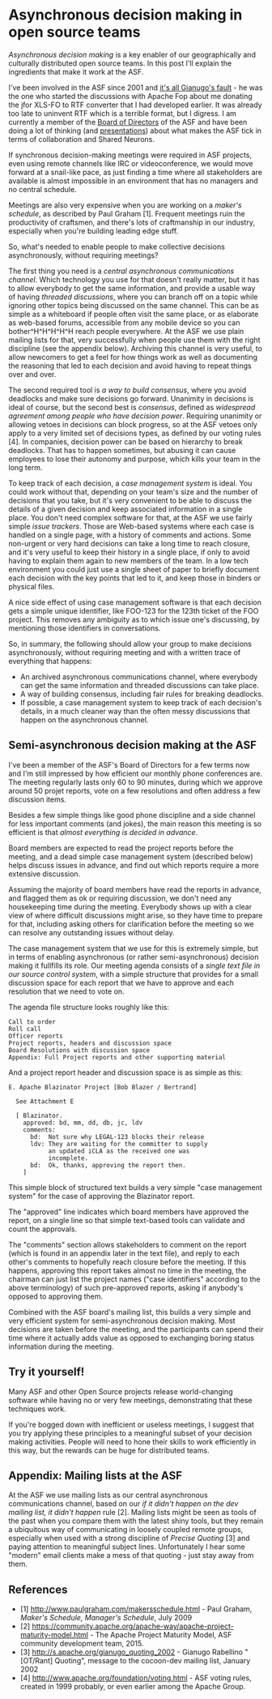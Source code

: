 # Asynchronous decision making in open source teams

_Asynchronous decision making_ is a key enabler of our geographically and culturally distributed open source teams. In this post I'll explain the ingredients that make it work at the ASF.

I've been involved in the ASF since 2001 and [it's all Gianugo's fault](https://lists.apache.org/thread.html/c9180946d53733876c99dffba598017a736c9c31efac55a069f8efee@1006518708@%3Cfop-dev.xmlgraphics.apache.org%3E) - he was the one who started the discussions with Apache Fop about me donating the jfor XLS-FO to RTF converter that I had developed earlier. It was already too late to uninvent RTF which is a terrible format, but I digress. I am currently a member of the [Board of Directors](https://www.apache.org/foundation/board/) of the ASF and have been doing a lot of thinking (and [presentations](https://pinboard.in/u:bdelacretaz/t:pressbook/)) about  what makes the ASF tick in terms of collaboration and Shared Neurons.

If synchronous decision-making meetings were required in ASF projects, even using remote channels like IRC or videoconference, we would move forward at a snail-like pace, as just finding a time where all stakeholders are available is almost impossible in an environment that has no managers and no central schedule.

Meetings are also very expensive when you are working on a _maker's schedule_, as described by Paul Graham [1]. Frequent meetings ruin the productivity of craftsmen, and there's lots of craftmanship in our industry, especially when you're building leading edge stuff.

So, what's needed to enable people to make collective decisions asynchronously, without requiring meetings?

The first thing you need is a _central asynchronous communications channel_. Which technology you use for that doesn't really matter, but it has to allow everybody to get the same information, and provide a usable way of having _threaded discussions_, where you can branch off on a topic while ignoring other topics being discussed on the same channel. This can be as simple as a whiteboard if people often visit the same place, or as elaborate as web-based forums, accessible from any mobile device so you can bother^H^H^H^H^H reach people everywhere. At the ASF we use plain mailing lists for that, very successfully when people use them with the right discipline (see the appendix below). Archiving this channel is very useful, to allow newcomers to get a feel for how things work as well as documenting the reasoning that led to each decision and avoid having to repeat things over and over.

The second required tool is _a way to build consensus_, where you avoid deadlocks and make sure decisions go forward. Unanimity in decisions is ideal of course, but the second best is _consensus_, defined as _widespread agreement among people who have decision power_. Requiring unanimity or allowing vetoes in decisions can block progress, so at the ASF vetoes only apply to a very limited set of decisions types, as defined by our voting rules [4]. In companies, decision power can be based on hierarchy to break deadlocks. That has to happen sometimes, but abusing it can cause employees to lose their autonomy and purpose, which kills your team in the long term.

To keep track of each decision, a _case management system_ is ideal. You could work without that, depending on your team's size and the number of decisions that you take, but it's very convenient to be able to discuss the details of a given decision and keep associated information in a single place. You don't need complex software for that, at the ASF we use fairly simple _issue trackers_. Those are Web-based systems where each case is handled on a single page, with a history of comments and actions. Some non-urgent or very hard decisions can take a long time to reach closure, and it's very useful to keep their history in a single place, if only to avoid having to explain them again to new members of the team. In a low tech environment you could just use a single sheet of paper to briefly document each decision with the key points that led to it, and keep those in binders or physical files.

A nice side effect of using case management software is that each decision gets a simple unique identifier, like FOO-123 for the 123th ticket of the FOO project. This removes any ambiguity as to which issue one's discussing, by mentioning those identifiers in conversations.

So, in summary, the following should allow your group to make decisions asynchronously, without requiring meeting and with a written trace of everything that happens:
* An archived asynchronous communications channel, where everybody can get the same information and threaded discussions can take place.
* A way of building consensus, including fair rules for breaking deadlocks.
* If possible, a case management system to keep track of each decision's details, in a much cleaner way than the often messy discussions that happen on the asynchronous channel.

## Semi-asynchronous decision making at the ASF
I've been a member of the ASF's Board of Directors for a few terms now and I'm still impressed by how efficient our monthly phone conferences are. The meeting regularly lasts only 60 to 90 minutes, during which we approve around 50 projet reports, vote on a few resolutions and often address a few discussion items.

Besides a few simple things like good phone discipline and a side channel for less important comments (and jokes), the main reason this meeting is so efficient is that _almost everything is decided in advance_. 

Board members are expected to read the project reports before the meeting, and a dead simple case management system (described below) helps discuss issues in advance, and find out which reports require a more extensive discussion.

Assuming the majority of board members have read the reports in advance, and flagged them as ok or requiring discussion, we don't need any housekeeping time during the meeting. Everybody shows up with a clear view of where difficult discussions might arise, so they have time to prepare for that, including asking others for clarification before the meeting so we can resolve any outstanding issues without delay.

The case management system that we use for this is extremely simple, but in terms of enabling asynchronous (or rather semi-asynchronous) decision making it fullfills its role. Our meeting agenda consists of a _single text file in our source control system_, with a simple structure that provides for a small discussion space for each report that we have to approve and each resolution that we need to vote on.

The agenda file structure looks roughly like this:

    Call to order
    Roll call
    Officer reports
    Project reports, headers and discussion space
    Board Resolutions with discussion space
    Appendix: Full Project reports and other supporting material
   
And a project report header and discussion space is as simple as this:

    E. Apache Blazinator Project [Bob Blazer / Bertrand]

      See Attachment E

      [ Blazinator.
        approved: bd, mm, dd, db, jc, ldv
        comments:
		  bd:  Not sure why LEGAL-123 blocks their release
		  ldv: They are waiting for the committer to supply
		       an updated iCLA as the received one was 
			   incomplete.
		  bd:  Ok, thanks, approving the report then.
        ]
		
This simple block of structured text builds a very simple "case management system" for the case of approving the Blazinator report. 

The "approved" line indicates which board members have approved the report, on a single line so that simple text-based tools can validate and count the approvals.

The "comments" section allows stakeholders to comment on the report (which is found in an appendix later in the text file), and reply to each other's comments to hopefully reach closure before the meeting. If this happens, approving this report takes almost no time in the meeting, the chairman can just list the project names ("case identifiers" according to the above terminology) of such pre-approved reports, asking if anybody's opposed to approving them.

Combined with the ASF board's mailing list, this builds a very simple and very efficient system for semi-asynchronous decision making. Most decisions are taken before the meeting, and the participants can spend their time where it actually adds value as opposed to exchanging boring status information during the meeting.

## Try it yourself!
Many ASF and other Open Source projects release world-changing software while having no or very few meetings, demonstrating that these techniques work. 

If you're bogged down with inefficient or useless meetings, I suggest that you try applying these principles to a meaningful subset of your decision making activities. People will need to hone their skills to work efficiently in this way, but the rewards can be huge for distributed teams.

## Appendix: Mailing lists at the ASF
At the ASF we use mailing lists as our central asynchronous communications channel, based on our _if it didn't happen on the dev mailing list, it didn't happen_ rule [2]. Mailing lists might be seen as tools of the past when you compare them with the latest shiny tools, but they remain a ubiquitous way of communicating in loosely coupled remote groups, especially when used with a strong discipline of _Precise Quoting_ [3] and paying attention to meaningful subject lines. Unfortunately I hear some "modern" email clients make a mess of that quoting - just stay away from them.

## References
* [1] http://www.paulgraham.com/makersschedule.html - Paul Graham, _Maker's Schedule, Manager's Schedule_, July 2009
* [2] https://community.apache.org/apache-way/apache-project-maturity-model.html - The Apache Project Maturity Model, ASF community development team, 2015.
* [3] http://s.apache.org/gianugo_quoting_2002 - Gianugo Rabellino "[OT/Rant] Quoting", message to the cocoon-dev mailing list, January 2002
* [4] http://www.apache.org/foundation/voting.html - ASF voting rules, created in 1999 probably, or even earlier among the Apache Group.
